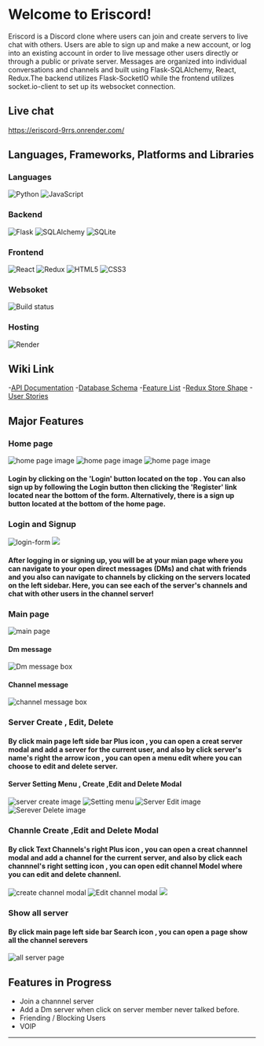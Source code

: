 # Welcome to Eriscord!

 Eriscord is a Discord clone where users can join and create servers to live chat with others. Users are able to sign up and make a new account, or log into an existing account in order to live message other users directly or through a public or private server. Messages are organized into individual conversations and channels and built using Flask-SQLAlchemy, React, Redux.The backend utilizes Flask-SocketIO while the frontend utilizes socket.io-client to set up its websocket connection.

## Live chat
https://eriscord-9rrs.onrender.com/

## Languages, Frameworks, Platforms and Libraries
### Languages
![Python](https://img.shields.io/badge/python-3670A0?style=for-the-badge&logo=python&logoColor=ffdd54) ![JavaScript](https://img.shields.io/badge/javascript-%23323330.svg?style=for-the-badge&logo=javascript&logoColor=%23F7DF1E)

### Backend
![Flask](https://img.shields.io/badge/flask-%23000.svg?style=for-the-badge&logo=flask&logoColor=white) ![SQLAlchemy](https://img.shields.io/badge/SQLAlchemy-100000?style=for-the-badge&logo=sql&logoColor=BA1212&labelColor=AD0000&color=A90000) ![SQLite](https://img.shields.io/badge/sqlite-%2307405e.svg?style=for-the-badge&logo=sqlite&logoColor=white)

### Frontend
![React](https://img.shields.io/badge/react-%2320232a.svg?style=for-the-badge&logo=react&logoColor=%2361DAFB) ![Redux](https://img.shields.io/badge/redux-%23593d88.svg?style=for-the-badge&logo=redux&logoColor=white) ![HTML5](https://img.shields.io/badge/html5-%23E34F26.svg?style=for-the-badge&logo=html5&logoColor=white) ![CSS3](https://img.shields.io/badge/css3-%231572B6.svg?style=for-the-badge&logo=css3&logoColor=white)
### Websoket
![Build status](https://github.com/miguelgrinberg/flask-socketio/workflows/build/badge.svg)
### Hosting
![Render](https://img.shields.io/badge/Render-12100E?style=for-the-badge&logo=Render)
## Wiki Link
-[API Documentation](https://github.com/EriscordAppacademyProject/Eriscord.wiki.git)
-[Database Schema](https://github.com/EriscordAppacademyProject/Eriscord.wiki.git)
-[Feature List](https://github.com/EriscordAppacademyProject/Eriscord.wiki.git)
-[Redux Store Shape](https://github.com/EriscordAppacademyProject/Eriscord.wiki.git)
-[User Stories](https://github.com/EriscordAppacademyProject/Eriscord.wiki.git)
## Major Features
### Home page
<img src="https://github.com/EriscordAppacademyProject/Eriscord/blob/cici/readme.png/home-page-1%20(Custom).png" alt="home page image">
<img src="https://github.com/EriscordAppacademyProject/Eriscord/blob/cici/readme.png/home-page-2%20(Custom).png" alt="home page image">
<img src="https://github.com/EriscordAppacademyProject/Eriscord/blob/cici/readme.png/home-page-3%20(Custom).png" alt="home page image">

#### Login by clicking on the 'Login' button located on the top . You can also sign up by following the Login button then clicking the 'Register' link located near the bottom of the form. Alternatively, there is a sign up button located at the bottom of the home page.
### Login and Signup
<img src="https://github.com/EriscordAppacademyProject/Eriscord/blob/cici/readme.png/login-form%20(Custom).png" alt="login-form">
<img src="https://github.com/EriscordAppacademyProject/Eriscord/blob/cici/readme.png/sign-up%20(Custom).png">

#### After logging in or signing up, you will be at your mian page where you can navigate to your open direct messages (DMs) and chat with friends and you also can navigate to channels by clicking on the servers located on the left sidebar. Here, you can see each of the server's channels and chat with other users in the channel server!

### Main page
<img src="https://github.com/EriscordAppacademyProject/Eriscord/blob/cici/readme.png/user-first-page%20(Custom).png" alt="main page">

#### Dm message
<img src="https://github.com/EriscordAppacademyProject/Eriscord/blob/cici/readme.png/dm-messageBox%20(Custom)%20(1).png" alt="Dm message box">

#### Channel message
<img src="https://github.com/EriscordAppacademyProject/Eriscord/blob/cici/readme.png/channel-server-page%20(Custom).png" alt="channel message box">

### Server  Create , Edit, Delete
#### By click main page left side bar  Plus icon , you can open a creat server modal and add a server for the current user, and also by click server's name's right the arrow icon , you can open a menu edit where you can choose to edit and delete server.
#### Server Setting Menu , Create ,Edit and Delete Modal

<img src="https://github.com/EriscordAppacademyProject/Eriscord/blob/cici/readme.png/create-server-form.png" alt="server create image">
<img src="https://github.com/EriscordAppacademyProject/Eriscord/blob/cici/readme.png/sever-setting-menu.png" alt="Setting menu">
<img src="https://github.com/EriscordAppacademyProject/Eriscord/blob/cici/readme.png/server-editing-form%20(Custom).png" alt="Server Edit image">
<img src="https://github.com/EriscordAppacademyProject/Eriscord/blob/cici/readme.png/server-delete-Modal.png" alt="Serever Delete image">

### Channle Create ,Edit and Delete Modal
#### By click Text Channels's  right Plus icon , you can open a creat  channnel modal and add a channel for the current server, and also by click each channnel's right setting icon , you can open edit channel Model where you can edit and delete channenl.
<img src="https://github.com/EriscordAppacademyProject/Eriscord/blob/cici/readme.png/channnel-create-form.png" alt="create channel modal">
<img src="https://github.com/EriscordAppacademyProject/Eriscord/blob/cici/readme.png/channel-edit-page%20(Custom).png" alt="Edit channel modal">
<img src="https://github.com/EriscordAppacademyProject/Eriscord/blob/dev/readme.png/delete-channel.png">

### Show all server
#### By click main page left side bar  Search icon , you can open a page show all the channel serevers
<img src="https://github.com/EriscordAppacademyProject/Eriscord/blob/cici/readme.png/show-all-server-page%20(Custom).png" alt="all server page">

 ## Features in Progress
* Join a channnel server
* Add a Dm server when click on server member never talked before.
* Friending / Blocking Users
* VOIP
***
